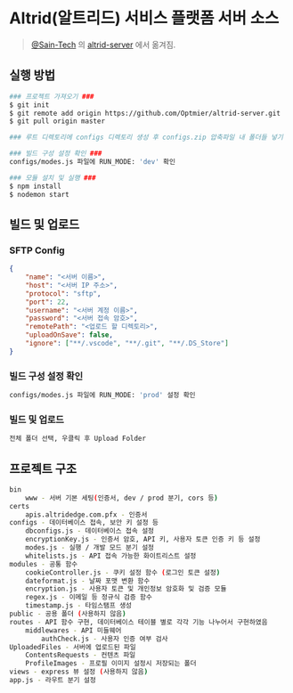 # Altrid(알트리드) 서비스 플랫폼 서버 소스
> [@Sain-Tech](https://github.com/Sain-Tech) 의 [altrid-server](https://github.com/Sain-Tech/altrid-server) 에서 옮겨짐.

## 실행 방법

```sh
### 프로젝트 가져오기 ###
$ git init
$ git remote add origin https://github.com/Optmier/altrid-server.git
$ git pull origin master

### 루트 디렉토리에 configs 디렉토리 생성 후 configs.zip 압축파일 내 폴더들 넣기

### 빌드 구성 설정 확인 ###
configs/modes.js 파일에 RUN_MODE: 'dev' 확인

### 모듈 설치 및 실행 ###
$ npm install
$ nodemon start
```

## 빌드 및 업로드
### SFTP Config
```json
{
    "name": "<서버 이름>",
    "host": "<서버 IP 주소>",
    "protocol": "sftp",
    "port": 22,
    "username": "<서버 계정 이름>",
    "password": "<서버 접속 암호>",
    "remotePath": "<업로드 할 디렉토리>",
    "uploadOnSave": false,
    "ignore": ["**/.vscode", "**/.git", "**/.DS_Store"]
}
```

### 빌드 구성 설정 확인
```sh
configs/modes.js 파일에 RUN_MODE: 'prod' 설정 확인
```

### 빌드 및 업로드
```sh
전체 폴더 선택, 우클릭 후 Upload Folder
```


## 프로젝트 구조
```sh
bin
    www - 서버 기본 세팅(인증서, dev / prod 분기, cors 등)
certs
    apis.altridedge.com.pfx - 인증서
configs - 데이터베이스 접속, 보안 키 설정 등
    dbconfigs.js - 데이터베이스 접속 설정
    encryptionKey.js - 인증서 암호, API 키, 사용자 토큰 인증 키 등 설정
    modes.js - 실행 / 개발 모드 분기 설정
    whitelists.js - API 접속 가능한 화이트리스트 설정
modules - 공통 함수
    cookieController.js - 쿠키 설정 함수 (로그인 토큰 설정)
    dateformat.js - 날짜 포맷 변환 함수
    encryption.js - 사용자 토큰 및 개인정보 암호화 및 검증 모듈
    regex.js - 이메일 등 정규식 검증 함수
    timestamp.js - 타임스탬프 생성
public - 공용 폴더 (사용하지 않음)
routes - API 함수 구현, 데이터베이스 테이블 별로 각각 기능 나누어서 구현하였음
    middlewares - API 미들웨어
        authCheck.js - 사용자 인증 여부 검사
UploadedFiles - 서버에 업로드된 파일
    ContentsRequests - 컨텐츠 파일
    ProfileImages - 프로필 이미지 설정시 저장되는 폴더
views - express 뷰 설정 (사용하지 않음)
app.js - 라우트 분기 설정
```
